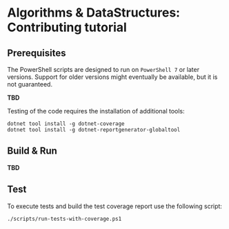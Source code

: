 # Algorithms & DataStructures: Contributing tutorial

## Prerequisites

The PowerShell scripts are designed to run on `PowerShell 7` or later versions. Support for older versions might eventually be available, but it is not guaranteed.


**TBD**


Testing of the code requires the installation of additional tools:

```pwsh
dotnet tool install -g dotnet-coverage
dotnet tool install -g dotnet-reportgenerator-globaltool
```

## Build & Run

**TBD**

## Test

To execute tests and build the test coverage report use the following script:

```pwsh
./scripts/run-tests-with-coverage.ps1
```
